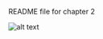 README file for chapter 2

![alt text](https://raw.githubusercontent.com/alanjeffares/elements-of-statistical-learning/master/chapter-2/images/20_bivariate_means.png)



